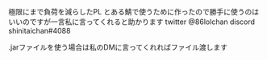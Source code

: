 極限にまで負荷を減らしたPL
とある鯖で使うために作ったので勝手に使うのはいいのですが一言私に言ってくれると助かります
twitter @86lolchan
discord shinitaichan#4088

.jarファイルを使う場合は私のDMに言ってくれればファイル渡します
